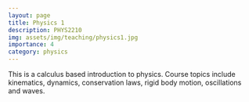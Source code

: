 ```yaml
---
layout: page
title: Physics 1
description: PHYS2210
img: assets/img/teaching/physics1.jpg
importance: 4
category: physics
---
```


This is a calculus based introduction to physics. Course topics include kinematics, dynamics, conservation laws, rigid body motion, oscillations and waves. 